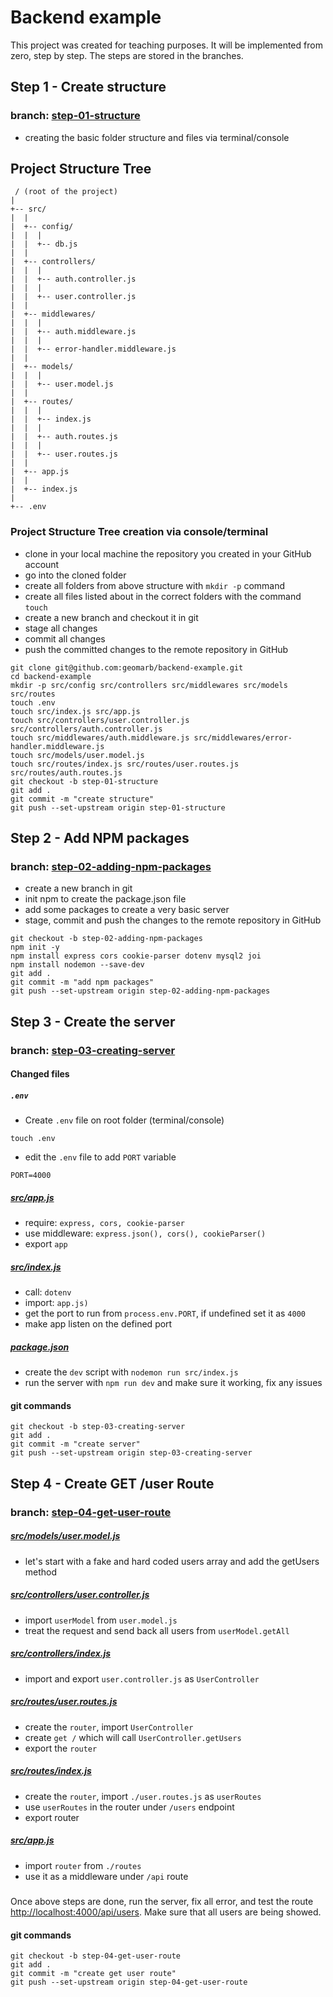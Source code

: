 # Backend example

This project was created for teaching purposes. It will be implemented from zero, step by step. The steps are stored in the branches. 
## Step 1 - Create structure

### branch: [step-01-structure](https://github.com/geomarb/backend-example/tree/step-01-structure)

- creating the basic folder structure and files via terminal/console

## Project Structure Tree

```console
 / (root of the project)
|
+-- src/
|  |
|  +-- config/ 
|  |  |
|  |  +-- db.js
|  |
|  +-- controllers/ 
|  |  |
|  |  +-- auth.controller.js 
|  |  |
|  |  +-- user.controller.js 
|  |
|  +-- middlewares/ 
|  |  |
|  |  +-- auth.middleware.js 
|  |  |
|  |  +-- error-handler.middleware.js 
|  |
|  +-- models/ 
|  |  |
|  |  +-- user.model.js 
|  |
|  +-- routes/
|  |  |
|  |  +-- index.js 
|  |  |
|  |  +-- auth.routes.js 
|  |  |
|  |  +-- user.routes.js 
|  |
|  +-- app.js
|  |
|  +-- index.js
|
+-- .env
```

### Project Structure Tree creation via console/terminal

- clone in your local machine the repository you created in your GitHub account
- go into the cloned folder
- create all folders from above structure with `mkdir -p` command
- create all files listed about in the correct folders with the command `touch`
- create a new branch and checkout it in git
- stage all changes
- commit all changes
- push the committed changes to the remote repository in GitHub

```console
git clone git@github.com:geomarb/backend-example.git
cd backend-example
mkdir -p src/config src/controllers src/middlewares src/models src/routes
touch .env
touch src/index.js src/app.js
touch src/controllers/user.controller.js src/controllers/auth.controller.js
touch src/middlewares/auth.middleware.js src/middlewares/error-handler.middleware.js
touch src/models/user.model.js
touch src/routes/index.js src/routes/user.routes.js src/routes/auth.routes.js
git checkout -b step-01-structure
git add .
git commit -m "create structure"
git push --set-upstream origin step-01-structure
```

## Step 2 - Add NPM packages

### branch: [step-02-adding-npm-packages](https://github.com/geomarb/backend-example/tree/step-02-adding-npm-packages)

- create a new branch in git
- init npm to create the package.json file
- add some packages to create a very basic server
- stage, commit and push the changes to the remote repository in GitHub

```console
git checkout -b step-02-adding-npm-packages
npm init -y
npm install express cors cookie-parser dotenv mysql2 joi
npm install nodemon --save-dev
git add .
git commit -m "add npm packages"
git push --set-upstream origin step-02-adding-npm-packages
```
## Step 3 - Create the server

### branch: [step-03-creating-server](https://github.com/geomarb/backend-example/tree/step-03-creating-server)

#### Changed files

##### ` .env `
- Create ` .env ` file on root folder (terminal/console)
```console
touch .env
```
- edit the `.env` file to add `PORT` variable
```console
PORT=4000
```
##### [src/app.js](src/app.js)

- require: ` express, cors, cookie-parser `
- use middleware: ` express.json(), cors(), cookieParser() `
- export ` app `

##### [src/index.js](src/index.js)

- call: ` dotenv `
- import: ` app.js) `
- get the port to run from `process.env.PORT`, if undefined set it as `4000`
- make app listen on the defined port

##### [package.json](package.json)

- create the `dev` script with `nodemon run src/index.js`
- run the server with `npm run dev` and make sure it working, fix any issues

#### git commands

```console
git checkout -b step-03-creating-server
git add .
git commit -m "create server"
git push --set-upstream origin step-03-creating-server
```

## Step 4 - Create GET /user Route

### branch: [step-04-get-user-route](https://github.com/geomarb/backend-example/tree/step-04-get-user-route)

##### [src/models/user.model.js](src/models/user.model.js)

- let's start with a fake and hard coded users array and add the getUsers method 

##### [src/controllers/user.controller.js](src/controllers/user.controller.js)

- import `userModel` from `user.model.js`
- treat the request and send back all users from `userModel.getAll`

##### [src/controllers/index.js](src/controllers/index.js)

- import and export `user.controller.js` as `UserController`

##### [src/routes/user.routes.js](src/routes/user.routes.js)

- create the `router`, import `UserController`
- create `get /` which will call `UserController.getUsers`
- export the `router`

##### [src/routes/index.js](src/controllers/index.js)

- create the `router`, import `./user.routes.js` as `userRoutes`
- use `userRoutes` in the router under `/users` endpoint
- export router

##### [src/app.js](src/app.js)

- import `router` from `./routes`
- use it as a middleware under `/api` route

#####

Once above steps are done, run the server, fix all error, and test the route [http://localhost:4000/api/users](http://localhost:4000/api/users). Make sure that all users are being showed.

#### git commands

```console
git checkout -b step-04-get-user-route
git add .
git commit -m "create get user route"
git push --set-upstream origin step-04-get-user-route
```